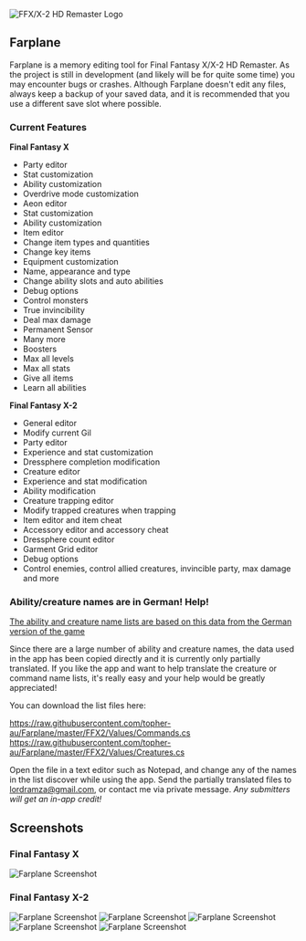 ![FFX/X-2 HD Remaster Logo](https://raw.githubusercontent.com/topher-au/Farplane/master/Resources/FFX_X-2_HD_Remaster_Logo.png)

## Farplane
Farplane is a memory editing tool for Final Fantasy X/X-2 HD Remaster. As the project is still in development (and likely will
be for quite some time) you may encounter bugs or crashes. Although Farplane doesn't edit any files, always keep a backup of your saved data, and it is recommended that you use a different save slot where possible.

### Current Features

**Final Fantasy X**
- Party editor
 - Stat customization
 - Ability customization
 - Overdrive mode customization
- Aeon editor
 - Stat customization
 - Ability customization
- Item editor
 - Change item types and quantities
 - Change key items
- Equipment customization
 - Name, appearance and type
 - Change ability slots and auto abilities
- Debug options
 - Control monsters
 - True invincibility
 - Deal max damage 
 - Permanent Sensor
 - Many more
- Boosters
 - Max all levels
 - Max all stats
 - Give all items
 - Learn all abilities

**Final Fantasy X-2**
- General editor
 - Modify current Gil
- Party editor
 - Experience and stat customization
 - Dressphere completion modification
- Creature editor
 - Experience and stat modification
 - Ability modification
- Creature trapping editor
 - Modify trapped creatures when trapping
- Item editor and item cheat
- Accessory editor and accessory cheat
- Dressphere count editor
- Garment Grid editor
- Debug options
- Control enemies, control allied creatures, invincible party, max damage and more

### Ability/creature names are in German! Help!

[The ability and creature name lists are based on this data from the German version of the game](http://www.ultimate-cheatz.de/codebase/daten.php?system=ps2&act=spiel&id=915)

Since there are a large number of ability and creature names, the data used in the app has been copied directly and it is currently only partially translated. If you like the app and want to help translate the creature or command name lists, it's really easy and your help would be greatly appreciated!

You can download the list files here:

https://raw.githubusercontent.com/topher-au/Farplane/master/FFX2/Values/Commands.cs
https://raw.githubusercontent.com/topher-au/Farplane/master/FFX2/Values/Creatures.cs

Open the file in a text editor such as Notepad, and change any of the names in the list discover while using the app.
Send the partially translated files to lordramza@gmail.com, or contact me via private message. *Any submitters will get an in-app credit!*

## Screenshots

### Final Fantasy X
![Farplane Screenshot](http://i.imgur.com/uBwHFMR.png)

### Final Fantasy X-2
![Farplane Screenshot](http://i.imgur.com/0RY4Fj5.png)
![Farplane Screenshot](http://i.imgur.com/dySMiUi.png)
![Farplane Screenshot](http://i.imgur.com/EmRer1K.png)
![Farplane Screenshot](http://i.imgur.com/E92tr4n.png)
![Farplane Screenshot](http://i.imgur.com/i0KgfWw.png)

